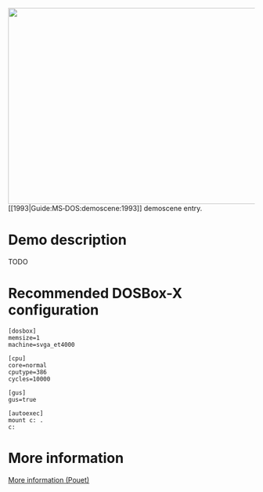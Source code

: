 <img src="images/Demoscene:Grr! by Epical (1993).gif" width="640" height="400"><br>
[[1993|Guide:MS‐DOS:demoscene:1993]] demoscene entry.

# Demo description

TODO

# Recommended DOSBox-X configuration

    [dosbox]
    memsize=1
    machine=svga_et4000
    
    [cpu]
    core=normal
    cputype=386
    cycles=10000
    
    [gus]
    gus=true
    
    [autoexec]
    mount c: .
    c:

# More information

[More information (Pouet)](http://www.pouet.net/prod.php?which=5081)
